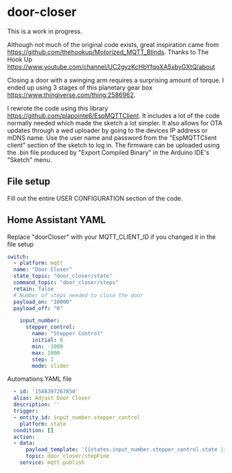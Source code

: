# door-closer

This is a work in progress.

Although not much of the original code exists, great inspiration came from  https://github.com/thehookup/Motorized_MQTT_Blinds. Thanks to The Hook Up https://www.youtube.com/channel/UC2gyzKcHbYfqoXA5xbyGXtQ/about

Closing a door with a swinging arm requires a surprising amount of torque. I ended up using 3 stages of this
planetary gear box https://www.thingiverse.com/thing:2586962.

I rewrote the code using this library https://github.com/plapointe6/EspMQTTClient.  It includes a lot of the
code normally needed which made the sketch a lot simpler.  It also allows for OTA updates through a wed uploader by going to the devices IP address or mDNS name.  Use the user name and password from the "EspMQTTClient client" section of the sketch to log in. The firmware can be uploaded using the .bin file produced by "Export Compiled Binary" in the Arduino IDE's "Sketch" menu.


## File setup

Fill out the entire USER CONFIGURATION section of the code.


## Home Assistant YAML


Replace "doorCloser" with your MQTT_CLIENT_ID if you changed it in the file setup

```yaml
switch:
  - platform: mqtt
  name: "Door Closer"
  state_topic: "door_closer/state"
  command_topic: "door_closer/steps"
  retain: false
  # Number of steps needed to close the door
  payload_on: "10000"
  payload_off: "0"

    input_number:
      stepper_control:
        name: "Stepper Control"
        initial: 0
        min: -1000
        max: 1000
        step: 1
        mode: slider

  ```
  Automations.YAML file
```yaml
  - id: '1588397267850'
  alias: Adjust Door Closer
  description: ''
  trigger:
  - entity_id: input_number.stepper_control
    platform: state
  condition: []
  action:
  - data:
      payload_template: '{{states.input_number.stepper_control.state |int }}'
      topic: door_closer/stepFine
    service: mqtt.publish

```
